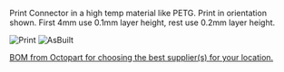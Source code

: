 Print Connector in a high temp material like PETG.
Print in orientation shown.
First 4mm use 0.1mm layer height, rest use 0.2mm layer height.

![Print](Print_Like_This.png)
![AsBuilt](AsBuilt.png)

[BOM from Octopart for choosing the best supplier(s) for your location.](https://octopart.com/bom-tool/hvU9ddXU)